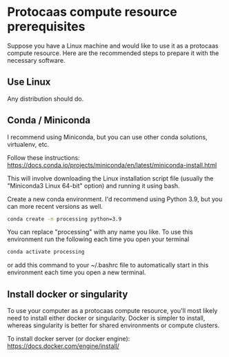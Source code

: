 # Protocaas compute resource prerequisites

Suppose you have a Linux machine and would like to use it as a protocaas compute resource. Here are the recommended steps to prepare it with the necessary software.

## Use Linux

Any distribution should do.

## Conda / Miniconda

I recommend using Miniconda, but you can use other conda solutions, virtualenv, etc.

Follow these instructions: https://docs.conda.io/projects/miniconda/en/latest/miniconda-install.html

This will involve downloading the Linux installation script file (usually the "Miniconda3 Linux 64-bit" option) and running it using bash.

Create a new conda environment. I'd recommend using Python 3.9, but you can more recent versions as well.

```bash
conda create -n processing python=3.9
```

You can replace "processing" with any name you like. To use this environment run the following each time you open your terminal

```bash
conda activate processing
```

or add this command to your ~/.bashrc file to automatically start in this environment each time you open a new terminal.

## Install docker or singularity

To use your computer as a protocaas compute resource, you'll most likely need to install either docker or singularity. Docker is simpler to install, whereas singularity is better for shared environments or compute clusters.

To install docker server (or docker engine): https://docs.docker.com/engine/install/
